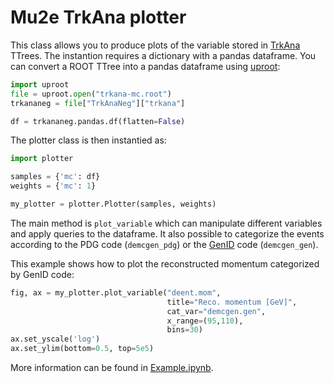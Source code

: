 # Mu2e TrkAna plotter

This class allows you to produce plots of the variable stored in [TrkAna](https://mu2ewiki.fnal.gov/wiki/TrkAna) TTrees.
The instantion requires a dictionary with a pandas dataframe. You can convert a ROOT TTree into a pandas dataframe using [uproot](https://github.com/scikit-hep/uproot):

```python
import uproot
file = uproot.open("trkana-mc.root")
trkananeg = file["TrkAnaNeg"]["trkana"]

df = trkananeg.pandas.df(flatten=False)
```

The plotter class is then instantied as:
```python
import plotter

samples = {'mc': df}
weights = {'mc': 1}

my_plotter = plotter.Plotter(samples, weights)
```

The main method is `plot_variable` which can manipulate different variables and apply queries to the dataframe. It also possible to categorize the events according to the PDG code (`demcgen_pdg`) or the [GenID](https://github.com/Mu2e/Offline/blob/master/MCDataProducts/inc/GenId.hh) code (`demcgen_gen`).

This example shows how to plot the reconstructed momentum categorized by GenID code:
```python
fig, ax = my_plotter.plot_variable("deent.mom",
                                   title="Reco. momentum [GeV]",
                                   cat_var="demcgen.gen",
                                   x_range=(95,110),
                                   bins=30)
ax.set_yscale('log')
ax.set_ylim(bottom=0.5, top=5e5)
```

More information can be found in [Example.ipynb](https://github.com/soleti/mu2e_plotter/blob/master/Example.ipynb).
